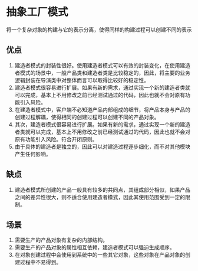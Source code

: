 # 抽象工厂模式

将一个复杂对象的构建与它的表示分离，使得同样的构建过程可以创建不同的表示

## 优点
1. 建造者模式的封装性很好。使用建造者模式可以有效的封装变化，在使用建造者模式的场景中，一般产品类和建造者类是比较稳定的，因此，将主要的业务逻辑封装在导演类中对整体而言可以取得比较好的稳定性。
2. 建造者模式很容易进行扩展。如果有新的需求，通过实现一个新的建造者类就可以完成，基本上不用修改之前已经测试通过的代码，因此也就不会对原有功能引入风险。
3. 在建造者模式中，客户端不必知道产品内部组成的细节，将产品本身与产品的创建过程解耦，使得相同的创建过程可以创建不同的产品对象。 
4. 其次，建造者模式很容易进行扩展。如果有新的需求，通过实现一个新的建造者类就可以完成，基本上不用修改之前已经测试通过的代码，因此也就不会对原有功能引入风险。符合开闭原则。 
5. 由于具体的建造者是独立的，因此可以对建造过程逐步细化，而不对其他模块产生任何影响。

## 缺点
1. 建造者模式所创建的产品一般具有较多的共同点，其组成部分相似，如果产品之间的差异性很大，则不适合使用建造者模式，因此其使用范围受到一定的限制。

## 场景
1. 需要生产的产品对象有复杂的内部结构。
2. 需要生产的产品对象的属性相互依赖，建造者模式可以强迫生成顺序。
3. 在对象创建过程中会使用到系统中的一些其它对象，这些对象在产品对象的创建过程中不易得到。